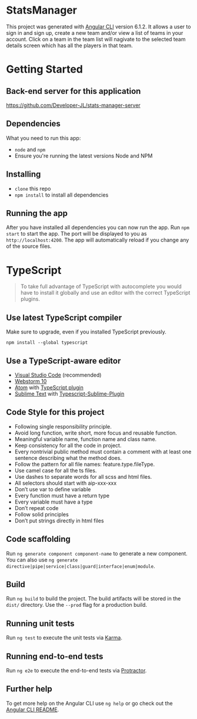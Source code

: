 

# StatsManager
This project was generated with [Angular CLI](https://github.com/angular/angular-cli) version 6.1.2.
It allows a user to sign in and sign up, create a new team and/or view a list of teams in your account. Click on a team in the team list will nagivate to the selected team details screen which has all the players in that team.

# Getting Started
## Back-end server for this application
https://github.com/Developer-JL/stats-manager-server

## Dependencies
What you need to run this app:
* `node` and `npm`
* Ensure you're running the latest versions Node and NPM

## Installing
* `clone` this repo
* `npm install` to install all dependencies

## Running the app
After you have installed all dependencies you can now run the app. Run `npm start` to start the app. The port will be displayed to you as `http://localhost:4200`. The app will automatically reload if you change any of the source files.

# TypeScript
> To take full advantage of TypeScript with autocomplete you would have to install it globally and use an editor with the correct TypeScript plugins.

## Use latest TypeScript compiler
Make sure to upgrade, even if you installed TypeScript previously.

```
npm install --global typescript
```

## Use a TypeScript-aware editor

* [Visual Studio Code](https://code.visualstudio.com/) (recommended)
* [Webstorm 10](https://www.jetbrains.com/webstorm/download/)
* [Atom](https://atom.io/) with [TypeScript plugin](https://atom.io/packages/atom-typescript)
* [Sublime Text](http://www.sublimetext.com/3) with [Typescript-Sublime-Plugin](https://github.com/Microsoft/Typescript-Sublime-plugin#installation)

## Code Style for this project
* Following single responsibility principle.
* Avoid long function, write short, more focus and reusable function.
* Meaningful variable name, function name and class name.
* Keep consistency for all the code in project.
* Every nontrivial public method must contain a comment with at least one sentence describing what the method does.
* Follow the pattern for all file names: feature.type.fileType.
* Use camel case for all the ts files.
* Use dashes to separate words for all scss and html files.
* All selectors should start with aip-xxx-xxx
* Don’t use var to define variable
* Every function must have a return type
* Every variable must have a type
* Don’t repeat code
* Follow solid principles
* Don’t put strings directly in html files

## Code scaffolding

Run `ng generate component component-name` to generate a new component. You can also use `ng generate directive|pipe|service|class|guard|interface|enum|module`.

## Build

Run `ng build` to build the project. The build artifacts will be stored in the `dist/` directory. Use the `--prod` flag for a production build.

## Running unit tests

Run `ng test` to execute the unit tests via [Karma](https://karma-runner.github.io).

## Running end-to-end tests

Run `ng e2e` to execute the end-to-end tests via [Protractor](http://www.protractortest.org/).

## Further help

To get more help on the Angular CLI use `ng help` or go check out the [Angular CLI README](https://github.com/angular/angular-cli/blob/master/README.md).